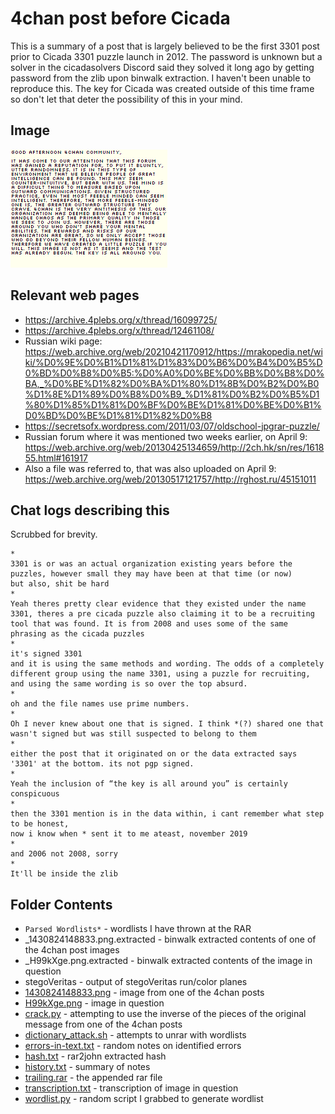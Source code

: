 # 4chan post before Cicada

This is a summary of a post that is largely believed to be the first 3301 post prior to Cicada 3301 puzzle launch in 2012. The password is unknown but a solver in the cicadasolvers Discord said they solved it long ago by getting  password from the zlib upon binwalk extraction. I haven't been unable to reproduce this. The key for Cicada was created outside of this time frame so don't let that deter the possibility of this in your mind.

## Image

![H99kXge.png](H99kXge.png)

## Relevant web pages

- https://archive.4plebs.org/x/thread/16099725/
- https://archive.4plebs.org/x/thread/12461108/
- Russian wiki page: https://web.archive.org/web/20210421170912/https://mrakopedia.net/wiki/%D0%9E%D0%B1%D1%81%D1%83%D0%B6%D0%B4%D0%B5%D0%BD%D0%B8%D0%B5:%D0%A0%D0%BE%D0%BB%D0%B8%D0%BA,_%D0%BE%D1%82%D0%BA%D1%80%D1%8B%D0%B2%D0%B0%D1%8E%D1%89%D0%B8%D0%B9_%D1%81%D0%B2%D0%B5%D1%80%D1%85%D1%81%D0%BF%D0%BE%D1%81%D0%BE%D0%B1%D0%BD%D0%BE%D1%81%D1%82%D0%B8
- https://secretsofx.wordpress.com/2011/03/07/oldschool-jpgrar-puzzle/
- Russian forum where it was mentioned two weeks earlier, on April 9: https://web.archive.org/web/20130425134659/http://2ch.hk/sn/res/161855.html#161917
- Also a file was referred to, that was also uploaded on April 9: https://web.archive.org/web/20130517121757/http://rghost.ru/45151011

## Chat logs describing this

Scrubbed for brevity.

```
*
3301 is or was an actual organization existing years before the puzzles, however small they may have been at that time (or now)
but also, shit be hard
*
Yeah theres pretty clear evidence that they existed under the name 3301, theres a pre cicada puzzle also claiming it to be a recruiting tool that was found. It is from 2008 and uses some of the same phrasing as the cicada puzzles
*
it's signed 3301
and it is using the same methods and wording. The odds of a completely different group using the name 3301, using a puzzle for recruiting, and using the same wording is so over the top absurd.
*
oh and the file names use prime numbers.
*
Oh I never knew about one that is signed. I think *(?) shared one that wasn't signed but was still suspected to belong to them
*
either the post that it originated on or the data extracted says '3301' at the bottom. its not pgp signed.
*
Yeah the inclusion of “the key is all around you” is certainly conspicuous
*
then the 3301 mention is in the data within, i cant remember what step to be honest,
now i know when * sent it to me ateast, november 2019
*
and 2006 not 2008, sorry
*
It'll be inside the zlib
```

## Folder Contents

- `Parsed Wordlists*` - wordlists I have thrown at the RAR
- _1430824148833.png.extracted - binwalk extracted contents of one of the 4chan post images
- _H99kXge.png.extracted - binwalk extracted contents of the image in question
- stegoVeritas - output of stegoVeritas run/color planes
- [1430824148833.png](1430824148833.png) - image from one of the 4chan posts
- [H99kXge.png](H99kXge.png) - image in question
- [crack.py](crack.py) - attempting to use the inverse of the pieces of the original message from one of the 4chan posts
- [dictionary_attack.sh](dictionary_attack.sh) - attempts to unrar with wordlists
- [errors-in-text.txt](errors-in-text.txt) - random notes on identified errors
- [hash.txt](hash.txt) - rar2john extracted hash
- [history.txt](history.txt) - summary of notes
- [trailing.rar](trailing.rar) - the appended rar file
- [transcription.txt](transcription.txt) - transcription of image in question
- [wordlist.py](wordlist.py) - random script I grabbed to generate wordlist
